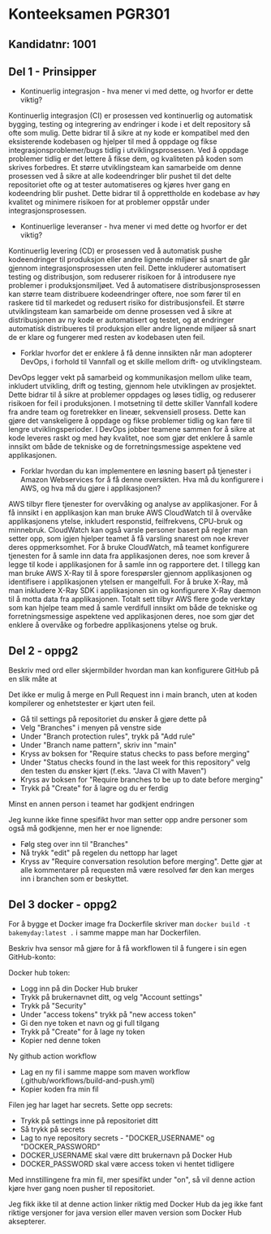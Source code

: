 # Konteeksamen PGR301
## Kandidatnr: 1001

## Del 1 - Prinsipper

* Kontinuerlig integrasjon - hva mener vi med dette, og hvorfor er dette viktig?

Kontinuerlig integrasjon (CI) er prosessen ved kontinuerlig og automatisk bygging, testing og integrering av endringer i kode i et delt repository så ofte som mulig. Dette bidrar til å sikre at ny kode er kompatibel med den eksisterende kodebasen og hjelper til med å oppdage og fikse integrasjonsproblemer/bugs tidlig i utviklingsprosessen. Ved å oppdage problemer tidlig er det lettere å fikse dem, og kvaliteten på koden som skrives forbedres. Et større utviklingsteam kan samarbeide om denne prosessen ved å sikre at alle kodeendringer blir pushet til det delte repositoriet ofte og at tester automatiseres og kjøres hver gang en kodeendring blir pushet. Dette bidrar til å opprettholde en kodebase av høy kvalitet og minimere risikoen for at problemer oppstår under integrasjonsprosessen.



* Kontinuerlige leveranser - hva mener vi med dette og hvorfor er det viktig?

Kontinuerlig levering (CD) er prosessen ved å automatisk pushe kodeendringer til produksjon eller andre lignende miljøer så snart de går gjennom integrasjonsprosessen uten feil. Dette inkluderer automatisert testing og distribusjon, som reduserer risikoen for å introdusere nye problemer i produksjonsmiljøet. Ved å automatisere distribusjonsprosessen kan større team distribuere kodeendringer oftere, noe som fører til en raskere tid til markedet og redusert risiko for distribusjonsfeil. Et større utviklingsteam kan samarbeide om denne prosessen ved å sikre at distribusjonen av ny kode er automatisert og testet, og at endringer automatisk distribueres til produksjon eller andre lignende miljøer så snart de er klare og fungerer med resten av kodebasen uten feil.


* Forklar hvorfor det er enklere å få denne innsikten når man adopterer DevOps, i forhold til Vannfall og et skille mellom drift- og utviklingsteam.

DevOps legger vekt på samarbeid og kommunikasjon mellom ulike team, inkludert utvikling, drift og testing, gjennom hele utviklingen av prosjektet. Dette bidrar til å sikre at problemer oppdages og løses tidlig, og reduserer risikoen for feil i produksjonen. I motsetning til dette skiller Vannfall kodere fra andre team og foretrekker en lineær, sekvensiell prosess. Dette kan gjøre det vanskeligere å oppdage og fikse problemer tidlig og kan føre til lengre utviklingsperioder. I DevOps jobber teamene sammen for å sikre at kode leveres raskt og med høy kvalitet, noe som gjør det enklere å samle innsikt om både de tekniske og de forretningsmessige aspektene ved applikasjonen.

* Forklar hvordan du kan implementere en løsning basert på tjenester i Amazon Webservices for å få denne oversikten. Hva må du konfigurere i AWS, og hva må du gjøre i applikasjonen?

AWS tilbyr flere tjenester for overvåking og analyse av applikasjoner. For å få innsikt i en applikasjon kan man bruke AWS CloudWatch til å overvåke applikasjonens ytelse, inkludert responstid, feilfrekvens, CPU-bruk og minnebruk. CloudWatch kan også varsle personer basert på regler man setter opp, som igjen hjelper teamet å få varsling snarest om noe krever deres oppmerksomhet. For å bruke CloudWatch, må teamet konfigurere tjenesten for å samle inn data fra applikasjonen deres, noe som krever å legge til kode i applikasjonen for å samle inn og rapportere det. I tillegg kan man bruke AWS X-Ray til å spore forespørsler gjennom applikasjonen og identifisere i applikasjonen ytelsen er mangelfull. For å bruke X-Ray, må man inkludere X-Ray SDK i applikasjonen sin og konfigurere X-Ray daemon til å motta data fra applikasjonen. Totalt sett tilbyr AWS flere gode verktøy som kan hjelpe team med å samle verdifull innsikt om både de tekniske og forretningsmessige aspektene ved applikasjonen deres, noe som gjør det enklere å overvåke og forbedre applikasjonens ytelse og bruk.


## Del 2 - oppg2

Beskriv med ord eller skjermbilder hvordan man kan konfigurere GitHub på en slik måte at 

 Det ikke er mulig å merge en Pull Request inn i main branch, uten at koden kompilerer og enhetstester er kjørt uten feil.

- Gå til settings på repositoriet du ønsker å gjøre dette på
- Velg "Branches" i menyen på venstre side
- Under "Branch protection rules", trykk på "Add rule"
- Under "Branch name pattern", skriv inn "main"
- Kryss av boksen for "Require status checks to pass before merging"
- Under "Status checks found in the last week for this repository" velg den testen du ønsker kjørt (f.eks. "Java CI with Maven")
- Kryss av boksen for "Require branches to be up to date before merging"
- Trykk på "Create" for å lagre og du er ferdig

Minst en annen person i teamet har godkjent endringen

Jeg kunne ikke finne spesifikt hvor man setter opp andre personer som også må godkjenne, men her er noe lignende:

- Følg steg over inn til "Branches"
- Nå trykk "edit" på regelen du nettopp har laget
- Kryss av "Require conversation resolution before merging". Dette gjør at alle kommentarer på requesten må være resolved før den kan merges inn i branchen som er beskyttet.


## Del 3 docker - oppg2

For å bygge et Docker image fra Dockerfile skriver man `docker build -t bakemyday:latest .` i samme mappe man har Dockerfilen.

Beskriv hva sensor må gjøre for å få workflowen til å fungere i sin egen GitHub-konto:

Docker hub token:
- Logg inn på din Docker Hub bruker 
- Trykk på brukernavnet ditt, og velg "Account settings"
- Trykk på "Security"
- Under "access tokens" trykk på "new access token"
- Gi den nye token et navn og gi full tilgang
- Trykk på "Create" for å lage ny token
- Kopier ned denne token

Ny github action workflow
- Lag en ny fil i samme mappe som maven workflow (.github/workflows/build-and-push.yml)
- Kopier koden fra min fil

Filen jeg har laget har secrets. Sette opp secrets:
- Trykk på settings inne på repositoriet ditt
- Så trykk på secrets
- Lag to nye repository secrets - "DOCKER_USERNAME" og "DOCKER_PASSWORD"
- DOCKER_USERNAME skal være ditt brukernavn på Docker Hub
- DOCKER_PASSWORD skal være access token vi hentet tidligere

Med innstillingene fra min fil, mer spesifikt under "on", så vil denne action kjøre hver gang noen pusher til repositoriet.

Jeg fikk ikke til at denne action linker riktig med Docker Hub da jeg ikke fant riktige versjoner for java version eller maven version som Docker Hub aksepterer.
